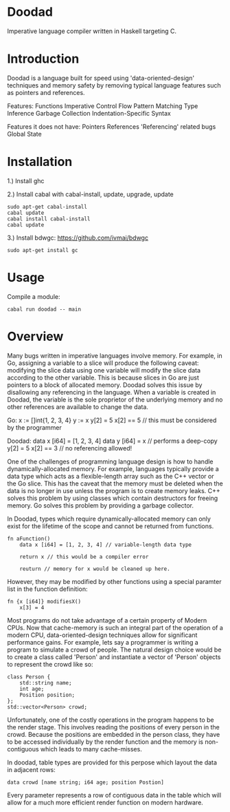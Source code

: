 # Doodad
Imperative language compiler written in Haskell targeting C.

# Introduction
Doodad is a language built for speed using 'data-oriented-design' techniques and memory safety by
removing typical language features such as pointers and references.

Features:
    Functions
    Imperative Control Flow
    Pattern Matching
    Type Inference
    Garbage Collection
    Indentation-Specific Syntax

Features it does not have:
    Pointers
    References
    'Referencing' related bugs
    Global State


# Installation
1.) Install ghc
  
2.) Install cabal with cabal-install, update, upgrade, update

    sudo apt-get cabal-install
    cabal update
    cabal install cabal-install
    cabal update

3.) Install bdwgc: https://github.com/ivmai/bdwgc

    sudo apt-get install gc
  
# Usage

  Compile a module:
  
    cabal run doodad -- main


# Overview
Many bugs written in imperative languages involve memory. For example, in Go, assigning a variable
to a slice will produce the following caveat: modifying the slice data using one variable will 
modify the slice data according to the other variable. This is because slices in Go are just pointers
to a block of allocated memory. Doodad solves this issue by disallowing any referencing in the language.
When a variable is created in Doodad, the variable is the sole proprietor of the underlying memory
and no other references are available to change the data.

Go:
    x := []int{1, 2, 3, 4}
    y := x
    y[2] = 5
    x[2] == 5 // this must be considered by the programmer

Doodad:
    data x [i64] = [1, 2, 3, 4]
    data y [i64] = x  // performs a deep-copy
    y[2] = 5
    x[2] == 3 // no referencing allowed!


One of the challenges of programming language design is how to handle dynamically-allocated memory.
For example, languages typically provide a data type which acts as a flexible-length array such as
the C++ vector or the Go slice. This has the caveat that the memory must be deleted when the data is
no longer in use unless the program is to create memory leaks. C++ solves this problem by using classes
which contain destructors for freeing memory. Go solves this problem by providing a garbage collector.

In Doodad, types which require dynamically-allocated memory can only exist for the lifetime of the
scope and cannot be returned from functions.

    fn aFunction()
        data x [i64] = [1, 2, 3, 4] // variable-length data type

        return x // this would be a compiler error

        reuturn // memory for x would be cleaned up here.


However, they may be modified by other functions using a special paramter list in the function definition: 
    
    fn {x [i64]} modifiesX()
        x[3] = 4


Most programs do not take advantage of a certain property of Modern CPUs. Now that cache-memory is
such an integral part of the operation of a modern CPU, data-oriented-design techniques allow for
significant performance gains. For example, lets say a programmer is writing a program to simulate
a crowd of people. The natural design choice would be to create a class called 'Person' and instantiate
a vector of 'Person' objects to represent the crowd like so:
    
    class Person {
        std::string name;
        int age;
        Position position;
    };
    std::vector<Person> crowd;

Unfortunately, one of the costly operations in the program happens to be the render stage. This
involves reading the positions of every person in the crowd. Because the positions are embedded
in the person class, they have to be accessed individually by the render function and the memory
is non-contiguous which leads to many cache-misses.

In doodad, table types are provided for this perpose which layout the data in adjacent rows:
    
    data crowd [name string; i64 age; position Postion]

Every parameter represents a row of contiguous data in the table which will allow for a much more
efficient render function on modern hardware.

